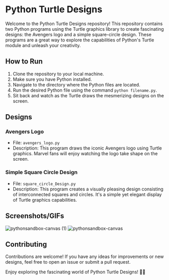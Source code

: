 # Python Turtle Designs

Welcome to the Python Turtle Designs repository! This repository contains two Python programs using the Turtle graphics library to create fascinating designs: the Avengers logo and a simple square-circle design. These programs are a great way to explore the capabilities of Python's Turtle module and unleash your creativity.

## How to Run
1. Clone the repository to your local machine.
2. Make sure you have Python installed.
3. Navigate to the directory where the Python files are located.
4. Run the desired Python file using the command `python filename.py`.
5. Sit back and watch as the Turtle draws the mesmerizing designs on the screen.

## Designs

### Avengers Logo
- File: `avengers_logo.py`
- Description: This program draws the iconic Avengers logo using Turtle graphics. Marvel fans will enjoy watching the logo take shape on the screen.

### Simple Square Circle Design
- File: `square_circle_Design.py`
- Description: This program creates a visually pleasing design consisting of interconnected squares and circles. It's a simple yet elegant display of Turtle graphics capabilities.

## Screenshots/GIFs
![pythonsandbox-canvas (1)](https://github.com/Darshanjasani73/Turtle-Python-Programs/assets/167104440/84e2c26f-495f-48e1-ac3d-703cf9b830fb)
![pythonsandbox-canvas](https://github.com/Darshanjasani73/Turtle-Python-Programs/assets/167104440/8950401b-9378-45e4-a705-ac8bb9f5ea25)

## Contributing
Contributions are welcome! If you have any ideas for improvements or new designs, feel free to open an issue or submit a pull request.

Enjoy exploring the fascinating world of Python Turtle Designs! 🐢🎨
